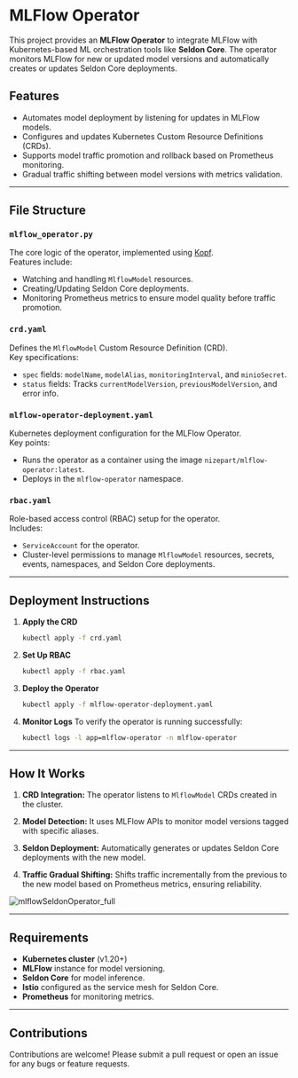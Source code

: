 # MLFlow Operator

This project provides an **MLFlow Operator** to integrate MLFlow with Kubernetes-based ML orchestration tools like **Seldon Core**. The operator monitors MLFlow for new or updated model versions and automatically creates or updates Seldon Core deployments.

## Features

- Automates model deployment by listening for updates in MLFlow models.
- Configures and updates Kubernetes Custom Resource Definitions (CRDs).
- Supports model traffic promotion and rollback based on Prometheus monitoring.
- Gradual traffic shifting between model versions with metrics validation.

---

## File Structure

### **`mlflow_operator.py`**
The core logic of the operator, implemented using [Kopf](https://kopf.readthedocs.io/).  
Features include:
- Watching and handling `MlflowModel` resources.
- Creating/Updating Seldon Core deployments.
- Monitoring Prometheus metrics to ensure model quality before traffic promotion.

### **`crd.yaml`**
Defines the `MlflowModel` Custom Resource Definition (CRD).  
Key specifications:
- `spec` fields: `modelName`, `modelAlias`, `monitoringInterval`, and `minioSecret`.
- `status` fields: Tracks `currentModelVersion`, `previousModelVersion`, and error info.

### **`mlflow-operator-deployment.yaml`**
Kubernetes deployment configuration for the MLFlow Operator.  
Key points:
- Runs the operator as a container using the image `nizepart/mlflow-operator:latest`.
- Deploys in the `mlflow-operator` namespace.

### **`rbac.yaml`**
Role-based access control (RBAC) setup for the operator.  
Includes:
- `ServiceAccount` for the operator.
- Cluster-level permissions to manage `MlflowModel` resources, secrets, events, namespaces, and Seldon Core deployments.

---

## Deployment Instructions

1. **Apply the CRD**
   ```bash
   kubectl apply -f crd.yaml
   ```

2. **Set Up RBAC**
   ```bash
   kubectl apply -f rbac.yaml
   ```

3. **Deploy the Operator**
   ```bash
   kubectl apply -f mlflow-operator-deployment.yaml
   ```

4. **Monitor Logs**
   To verify the operator is running successfully:
   ```bash
   kubectl logs -l app=mlflow-operator -n mlflow-operator
   ```

---

## How It Works

1. **CRD Integration:**
   The operator listens to `MlflowModel` CRDs created in the cluster.

2. **Model Detection:**
   It uses MLFlow APIs to monitor model versions tagged with specific aliases.

3. **Seldon Deployment:**
   Automatically generates or updates Seldon Core deployments with the new model.

4. **Traffic Gradual Shifting:**
   Shifts traffic incrementally from the previous to the new model based on Prometheus metrics, ensuring reliability.

![mlflowSeldonOperator_full](https://github.com/user-attachments/assets/9674c5cc-d819-4592-aba4-23a5cd6771a5)

---

## Requirements

- **Kubernetes cluster** (v1.20+)
- **MLFlow** instance for model versioning.
- **Seldon Core** for model inference.
- **Istio** configured as the service mesh for Seldon Core.
- **Prometheus** for monitoring metrics.

---

## Contributions

Contributions are welcome! Please submit a pull request or open an issue for any bugs or feature requests.
